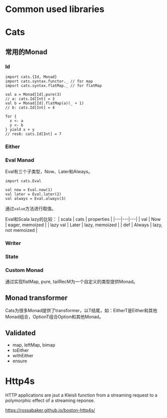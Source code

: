 # Common used libraries

# Cats

## 常用的Monad

### Id

```
import cats.{Id, Monad}
import cats.syntax.functor._ // for map
import cats.syntax.flatMap._ // for flatMap

val a = Monad[Id].pure(3)
// a: cats.Id[Int] = 3
val b = Monad[Id].flatMap(a)(_ + 1)
// b: cats.Id[Int] = 4

for {
  x <- a
  y <- b
} yield x + y
// res6: cats.Id[Int] = 7
```
### Either

### Eval Manad
Eval有三个子类型，Now、Later和Always。
```
import cats.Eval

val now = Eval.now(1)
val later = Eval.later(2)
val always = Eval.always(3)
```
通过`value`方法进行取值。

Eval和Scala lazy的比较：
| scala | cats | properties |
|---|---|---|
| val | Now | eager, memoized |
| lazy val | Later | lazy, memoized |
| def | Always | lazy, not memoized |

### Writer

### State

### Custom Monad
通过实现flatMap, pure, tailRecM为一个自定义的类型提供Monad。

## Monad transformer

Cats为很多Monad提供了transformer，以T结尾，如：EitherT是Either和其他Monad组合，OptionT组合Option和其他Monad。

## Validated
* map, leftMap, bimap
* toEither
* withEither
* ensure


# Http4s

HTTP applications are jsut a Kleisli function from a streaming request to a polymorphic effect of a streaming reponse.

https://rossabaker.github.io/boston-http4s/
